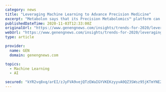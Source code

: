 ```yaml
---
category: news
title: "Leveraging Machine Learning to Advance Precision Medicine"
excerpt: "Metabolon says that its Precision Metabolomics™ platform can improve quality control, data curation, and knowledge building"
publishedDateTime: 2020-11-03T12:33:00Z
originalUrl: "https://www.genengnews.com/insights/trends-for-2020/leveraging-machine-learning-to-advance-precision-medicine/"
webUrl: "https://www.genengnews.com/insights/trends-for-2020/leveraging-machine-learning-to-advance-precision-medicine/"
type: article

provider:
  name: GEN
  domain: genengnews.com

topics:
  - Machine Learning
  - AI

secured: "kYR2vq8xq/arEI/zJyFVA9vejQTzEWaIGYVKEKzyyvA0QZ3SWsz95jKTmYNE2pKDgfqFyC8Z7TjcXRf85TD1xUGwy4ROtUrksrM++in2zrtTh0UcmFWqqBFPsB80TKl4kmgrWDa8NKTZRCWnJFkYvbJGXSzICrrTB/n4fCCQbpBWwb/AOLX6oBQQuoH1STb6SccjT2xYUWbhUUDOLoSYUPJOEk3KSJbeOnu7KK0JCdxbMsVna79uIQ2Nl2N7JdKBVTH919w8kI6hAyK+d8CIlsBqi6Q393IEpHdYOVa0XHi+ORLbbf6SaXSJYjiG1T/4SSdGA8wU1Mg/YAQdFS2a6suSVP4YvnynwWYhR3ChAlg=;jIHyba4O9ygUvgw1AjaefA=="
---
```


